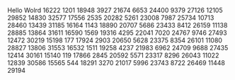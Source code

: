 Hello Wolrd
16222
1201
18948
3927
21674
6653
24400
9379
27126
12105
29852
14830
32577
17556
2535
20282
5261
23008
7987
25734
10713
28460
13439
31185
16164
1143
18890
20707
5686
23433
8412
26159
11138
28885
13864
31611
16590
1569
19316
4295
22041
7020
24767
9746
27493
12472
30219
15198
177
17924
2903
20650
5628
23375
8354
26101
11080
28827
13806
31553
16532
1511
19258
4237
21983
6962
24709
9688
27435
12414
30161
15140
119
17866
2845
20592
5571
23317
8296
26043
11022
12839
30586
15565
544
18291
3270
21017
5996
23743
8722
26469
11448
29194
